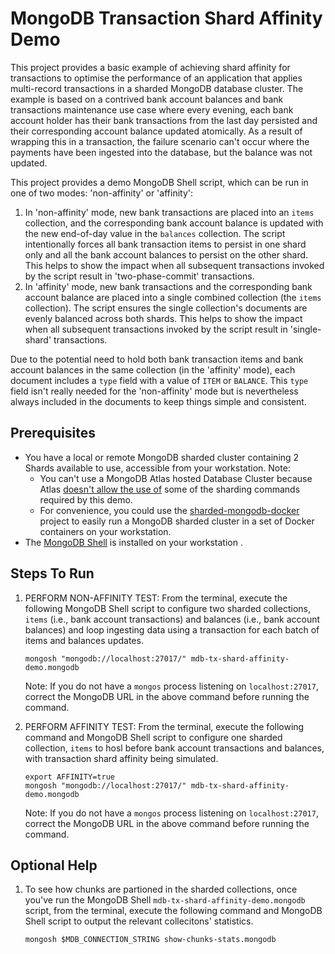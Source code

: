 # MongoDB Transaction Shard Affinity Demo

This project provides a basic example of achieving shard affinity for transactions to optimise the performance of an application that applies multi-record transactions in a sharded MongoDB database cluster. The example is based on a contrived bank account balances and bank transactions maintenance use case where every evening, each bank account holder has their bank transactions from the last day persisted and their corresponding account balance updated atomically. As a result of wrapping this in a transaction, the failure scenario can't occur where the payments have been ingested into the database, but the balance was not updated.

This project provides a demo MongoDB Shell script, which can be run in one of two modes: 'non-affinity' or 'affinity':

  1. In 'non-affinity' mode, new bank transactions are placed into an `items` collection, and the corresponding bank account balance is updated with the new end-of-day value in the `balances` collection. The script intentionally forces all bank transaction items to persist in one shard only and all the bank account balances to persist on the other shard. This helps to show the impact when all subsequent transactions invoked by the script result in 'two-phase-commit' transactions. 
  1. In 'affinity' mode, new bank transactions and the corresponding bank account balance are placed into a single combined collection (the `items` collection). The script ensures the single collection's documents are evenly balanced across both shards. This helps to show the impact when all subsequent transactions invoked by the script result in  'single-shard' transactions.

Due to the potential need to hold both bank transaction items and bank account balances in the same collection (in the 'affinity' mode), each document includes a `type` field with a value of `ITEM` or `BALANCE`. This `type` field isn't really needed for the 'non-affinity' mode but is nevertheless always included in the documents to keep things simple and consistent. 


## Prerequisites

* You have a local or remote MongoDB sharded cluster containing 2 Shards available to use, accessible from your workstation. Note:
    - You can't use a MongoDB Atlas hosted Database Cluster because Atlas [doesn't allow the use of](https://www.mongodb.com/docs/atlas/unsupported-commands/) some of the sharding commands required by this demo.
    - For convenience, you could use the [sharded-mongodb-docker](sharded-mongodb-docker) project to easily run a MongoDB sharded cluster in a set of Docker containers on your workstation.
* The [MongoDB Shell](https://docs.mongodb.com/mongodb-shell/install/) is installed on your workstation .


## Steps To Run

1. PERFORM NON-AFFINITY TEST: From the terminal, execute the following MongoDB Shell script to configure two sharded collections, `items` (i.e.,  bank account transactions) and balances (i.e.,  bank account balances) and loop ingesting data using a transaction for each batch of items and balances updates.

    ```console
    mongosh "mongodb://localhost:27017/" mdb-tx-shard-affinity-demo.mongodb
    ```

   Note: If you do not have a `mongos` process listening on `localhost:27017`, correct the MongoDB URL in the above command before running the command.

1. PERFORM AFFINITY TEST: From the terminal, execute the following command and MongoDB Shell script to configure one sharded collection, `items` to hosl before bank account transactions and balances, with transaction shard affinity being simulated.

    ```console
    export AFFINITY=true
    mongosh "mongodb://localhost:27017/" mdb-tx-shard-affinity-demo.mongodb
    ```    

   Note: If you do not have a `mongos` process listening on `localhost:27017`, correct the MongoDB URL in the above command before running the command.


## Optional Help

1. To see how chunks are partioned in the sharded collections, once you've run the MongoDB Shell `mdb-tx-shard-affinity-demo.mongodb` script, from the terminal, execute the following command and MongoDB Shell script to output the relevant collecitons' statistics. 

    ```console
    mongosh $MDB_CONNECTION_STRING show-chunks-stats.mongodb
    ```
